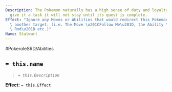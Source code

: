 ```yaml
---
Description: The Pokemon naturally has a high sense of duty and loyalty, once you
  give it a task it will not stay until its quest is complete.
Effect: "Ignore any Moves or Abilities that would redirect this Pokemon's Moves into\
  \ another target. (i.e. The Move \u201CFollow Me\u201D, the Ability \u201CLightining\
  \ Rod\u201D etc.)"
Name: Stalwart
---
```


#PokeroleSRD/Abilities

## `= this.name`

> *`= this.Description`*

**Effect:** `= this.Effect`